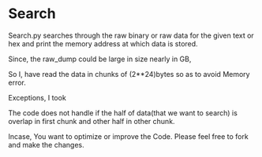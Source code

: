 # Search

Search.py searches through the raw binary or raw data for the given text or hex and print the memory address at which data is stored.

Since, the raw_dump could be large in size nearly in GB,

So I, have read the data in chunks of (2**24)bytes so as to avoid Memory error.

Exceptions, I took

The code does not handle if the half of data(that we want to search) is overlap in first chunk and other half in other chunk.

Incase, You want to optimize or improve the Code. Please feel free to fork and make the changes.
